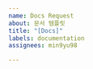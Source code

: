 ```yaml
---
name: Docs Request
about: 문서 템플릿
title: "[Docs]"
labels: documentation
assignees: min9yu98

---
```



